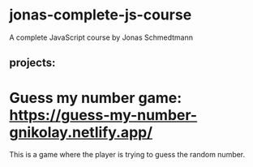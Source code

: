 # jonas-complete-js-course
A complete JavaScript course by Jonas Schmedtmann

## projects:

# Guess my number game: https://guess-my-number-gnikolay.netlify.app/
This is a game where the player is trying to guess the random number.
